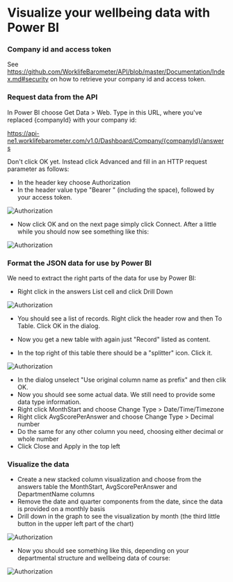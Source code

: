 Visualize your wellbeing data with Power BI
===========================================

### Company id and access token

See https://github.com/WorklifeBarometer/API/blob/master/Documentation/Index.md#security on how to retrieve your company id and access token.

### Request data from the API

In Power BI choose Get Data > Web. Type in this URL, where you've replaced {companyId} with your company id:

 https://api-ne1.worklifebarometer.com/v1.0/Dashboard/Company/{companyId}/answers
 
Don't click OK yet. Instead click Advanced and fill in an HTTP request parameter as follows: 
- In the header key choose Authorization
- In the header value type "Bearer " (including the space), followed by your access token.

![Authorization](https://raw.githubusercontent.com/WorklifeBarometer/API/master/power_bi_authorization.png)

- Now click OK and on the next page simply click Connect. After a little while you should now see something like this:

![Authorization](https://raw.githubusercontent.com/WorklifeBarometer/API/master/power_bi_unmodified_result.png)

### Format the JSON data for use by Power BI

We need to extract the right parts of the data for use by Power BI:

- Right click in the answers List cell and click Drill Down

![Authorization](https://raw.githubusercontent.com/WorklifeBarometer/API/master/power_bi_list_of_records.png)

- You should see a list of records. Right click the header row and then To Table. Click OK in the dialog.
- Now you get a new table with again just "Record" listed as content.


- In the top right of this table there should be a "splitter" icon. Click it.

![Authorization](https://raw.githubusercontent.com/WorklifeBarometer/API/master/power_bi_column_names.png)

- In the dialog unselect "Use original column name as prefix" and then clik OK.
- Now you should see some actual data. We still need to provide some data type information.
- Right click MonthStart and choose Change Type > Date/Time/Timezone
- Right click AvgScorePerAnswer and choose Change Type > Decimal number
- Do the same for any other column you need, choosing either decimal or whole number
- Click Close and Apply in the top left

### Visualize the data

- Create a new stacked column visualization and choose from the answers table the MonthStart, AvgScorePerAnswer and DepartmentName columns
- Remove the date and quarter components from the date, since the data is provided on a monthly basis
- Drill down in the graph to see the visualization by month (the third little button in the upper left part of the chart)

![Authorization](https://raw.githubusercontent.com/WorklifeBarometer/API/master/power_bi_drill_down.png)

- Now you should see something like this, depending on your departmental structure and wellbeing data of course:

![Authorization](https://raw.githubusercontent.com/WorklifeBarometer/API/master/power_bi_final_result.png)
